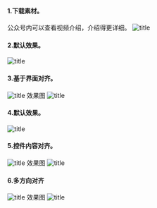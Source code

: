 #### 1.下载素材。
公众号内可以查看视频介绍，介绍得更详细。
![title](https://raw.githubusercontent.com/JSZNopi/JSZImage/master/gitnote/2019/10/30/WXCODE-1572446034519.jpeg)

#### 2.默认效果。
![title](https://raw.githubusercontent.com/JSZNopi/JSZImage/master/gitnote/2019/11/18/1-1574077189363.png)

#### 3.基于界面对齐。
![title](https://raw.githubusercontent.com/JSZNopi/JSZImage/master/gitnote/2019/11/18/2-1574077327604.png)
效果图
![title](https://raw.githubusercontent.com/JSZNopi/JSZImage/master/gitnote/2019/11/18/3-1574077342642.png)

#### 4.默认效果。
![title](https://raw.githubusercontent.com/JSZNopi/JSZImage/master/gitnote/2019/11/18/4-1574077404132.png)

#### 5.控件内容对齐。
![title](https://raw.githubusercontent.com/JSZNopi/JSZImage/master/gitnote/2019/11/18/5-1574077472875.png)
效果图
![title](https://raw.githubusercontent.com/JSZNopi/JSZImage/master/gitnote/2019/11/18/6-1574080058984.png)
#### 6.多方向对齐
![title](https://raw.githubusercontent.com/JSZNopi/JSZImage/master/gitnote/2019/11/18/7-1574080117592.png)
效果图
![title](https://raw.githubusercontent.com/JSZNopi/JSZImage/master/gitnote/2019/11/18/8-1574080125878.png)